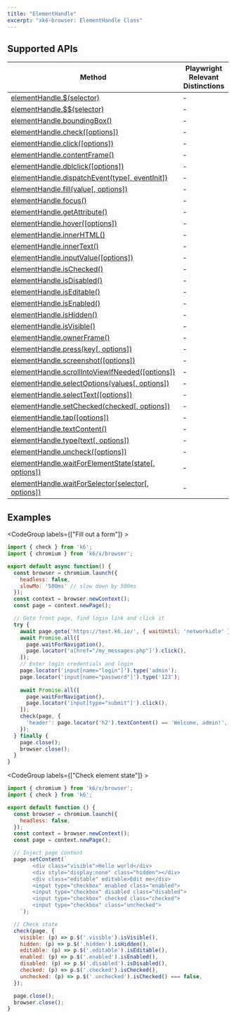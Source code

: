 ```yaml
---
title: "ElementHandle"
excerpt: "xk6-browser: ElementHandle Class"
---
```


<BrowserDocsWIP/>

## Supported APIs

| Method | Playwright Relevant Distinctions |
| - |  - |
| <a href="https://playwright.dev/docs/api/class-elementhandle#element-handle-query-selector" target="_blank" >elementHandle.$(selector)</a> | - |
| <a href="https://playwright.dev/docs/api/class-elementhandle#element-handle-query-selector-all" target="_blank" >elementHandle.$$(selector)</a> | - |
| <a href="https://playwright.dev/docs/api/class-elementhandle#element-handle-bounding-box" target="_blank" >elementHandle.boundingBox()</a> | - |
| <a href="https://playwright.dev/docs/api/class-elementhandle#element-handle-check" target="_blank" >elementHandle.check([options])</a> | - |
| <a href="https://playwright.dev/docs/api/class-elementhandle#element-handle-click" target="_blank" >elementHandle.click([options])</a> | - |
| <a href="https://playwright.dev/docs/api/class-elementhandle#element-handle-content-frame" target="_blank" >elementHandle.contentFrame()</a> | - |
| <a href="https://playwright.dev/docs/api/class-elementhandle#element-handle-dblclick" target="_blank" >elementHandle.dblclick([options])</a> | - |
| <a href="https://playwright.dev/docs/api/class-elementhandle#element-handle-dispatch-event" target="_blank" >elementHandle.dispatchEvent(type[, eventInit])</a> | - |
| <a href="https://playwright.dev/docs/api/class-elementhandle#element-handle-fill" target="_blank" >elementHandle.fill(value[, options])</a> | - |
| <a href="https://playwright.dev/docs/api/class-elementhandle#element-handle-focus" target="_blank" >elementHandle.focus()</a> | - |
| <a href="https://playwright.dev/docs/api/class-elementhandle#element-handle-get-attribute" target="_blank" >elementHandle.getAttribute()</a> | - |
| <a href="https://playwright.dev/docs/api/class-elementhandle#element-handle-hover" target="_blank" >elementHandle.hover([options])</a> | - |
| <a href="https://playwright.dev/docs/api/class-elementhandle#element-handle-inner-html" target="_blank" >elementHandle.innerHTML()</a> | - |
| <a href="https://playwright.dev/docs/api/class-elementhandle#element-handle-inner-text" target="_blank" >elementHandle.innerText()</a> | - |
| <a href="https://playwright.dev/docs/api/class-elementhandle#element-handle-input-value" target="_blank" >elementHandle.inputValue([options])</a> | - |
| <a href="https://playwright.dev/docs/api/class-elementhandle#element-handle-is-checked" target="_blank" >elementHandle.isChecked()</a> | - |
| <a href="https://playwright.dev/docs/api/class-elementhandle#element-handle-is-disabled" target="_blank" >elementHandle.isDisabled()</a> | - |
| <a href="https://playwright.dev/docs/api/class-elementhandle#element-handle-is-editable" target="_blank" >elementHandle.isEditable()</a> | - |
| <a href="https://playwright.dev/docs/api/class-elementhandle#element-handle-is-enabled" target="_blank" >elementHandle.isEnabled()</a> | - |
| <a href="https://playwright.dev/docs/api/class-elementhandle#element-handle-is-hidden" target="_blank" >elementHandle.isHidden()</a> | - |
| <a href="https://playwright.dev/docs/api/class-elementhandle#element-handle-is-visible" target="_blank" >elementHandle.isVisible()</a> | - |
| <a href="https://playwright.dev/docs/api/class-elementhandle#element-handle-owner-frame" target="_blank" >elementHandle.ownerFrame()</a> | - |
| <a href="https://playwright.dev/docs/api/class-elementhandle#element-handle-press" target="_blank" >elementHandle.press(key[, options])</a> | - |
| <a href="https://playwright.dev/docs/api/class-elementhandle#element-handle-screenshot" target="_blank" >elementHandle.screenshot([options])</a> | - |
| <a href="https://playwright.dev/docs/api/class-elementhandle#element-handle-scroll-into-view-if-needed" target="_blank" >elementHandle.scrollIntoViewIfNeeded([options])</a> | - |
| <a href="https://playwright.dev/docs/api/class-elementhandle#element-handle-select-option" target="_blank" >elementHandle.selectOptions(values[, options])</a> | - |
| <a href="https://playwright.dev/docs/api/class-elementhandle#element-handle-select-text" target="_blank" >elementHandle.selectText([options])</a> | - |
| <a href="https://playwright.dev/docs/api/class-elementhandle#element-handle-set-checked" target="_blank" >elementHandle.setChecked(checked[, options])</a> | - |
| <a href="https://playwright.dev/docs/api/class-elementhandle#element-handle-tap" target="_blank" >elementHandle.tap([options])</a> | - |
| <a href="https://playwright.dev/docs/api/class-elementhandle#element-handle-text-content" target="_blank" >elementHandle.textContent()</a> | - |
| <a href="https://playwright.dev/docs/api/class-elementhandle#element-handle-type" target="_blank" >elementHandle.type(text[, options])</a> | - |
| <a href="https://playwright.dev/docs/api/class-elementhandle#element-handle-uncheck" target="_blank" >elementHandle.uncheck([options])</a> | - |
| <a href="https://playwright.dev/docs/api/class-elementhandle#element-handle-wait-for-element-state" target="_blank" >elementHandle.waitForElementState(state[, options])</a> | - |
| <a href="https://playwright.dev/docs/api/class-elementhandle#element-handle-wait-for-selector" target="_blank" >elementHandle.waitForSelector(selector[, options])</a> | - |

## Examples

<CodeGroup labels={["Fill out a form"]} >

```javascript
import { check } from 'k6';
import { chromium } from 'k6/x/browser';

export default async function() {
  const browser = chromium.launch({
    headless: false,
    slowMo: '500ms' // slow down by 500ms
  });
  const context = browser.newContext();
  const page = context.newPage();

  // Goto front page, find login link and click it
  try {
    await page.goto('https://test.k6.io/', { waitUntil: 'networkidle' });
    await Promise.all([
      page.waitForNavigation(),
      page.locator('a[href="/my_messages.php"]').click(),
    ]);
    // Enter login credentials and login
    page.locator('input[name="login"]').type('admin');
    page.locator('input[name="password"]').type('123');
 
    await Promise.all([
      page.waitForNavigation(),
      page.locator('input[type="submit"]').click(),
    ]);
    check(page, {
      'header': page.locator('h2').textContent() == 'Welcome, admin!',
    });
  } finally {
    page.close();
    browser.close();
  }
}
```

</CodeGroup>

<CodeGroup labels={["Check element state"]} >

```javascript
import { chromium } from 'k6/x/browser';
import { check } from 'k6';

export default function () {
  const browser = chromium.launch({
    headless: false,
  });
  const context = browser.newContext();
  const page = context.newPage();

  // Inject page content
  page.setContent(`
        <div class="visible">Hello world</div>
        <div style="display:none" class="hidden"></div>
        <div class="editable" editable>Edit me</div>
        <input type="checkbox" enabled class="enabled">
        <input type="checkbox" disabled class="disabled">
        <input type="checkbox" checked class="checked">
        <input type="checkbox" class="unchecked">
    `);

  // Check state
  check(page, {
    visible: (p) => p.$('.visible').isVisible(),
    hidden: (p) => p.$('.hidden').isHidden(),
    editable: (p) => p.$('.editable').isEditable(),
    enabled: (p) => p.$('.enabled').isEnabled(),
    disabled: (p) => p.$('.disabled').isDisabled(),
    checked: (p) => p.$('.checked').isChecked(),
    unchecked: (p) => p.$('.unchecked').isChecked() === false,
  });

  page.close();
  browser.close();
}
```

</CodeGroup>

